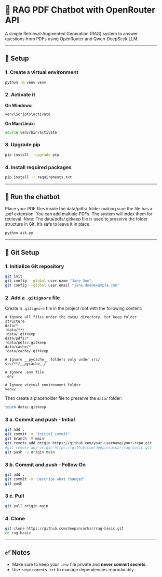 # 🧠 RAG PDF Chatbot with OpenRouter API

A simple Retrieval-Augmented Generation (RAG) system to answer questions from PDFs using OpenRouter and Qwen-DeepSeek LLM.

---

## 🚀 Setup

### 1. Create a virtual environment

```bash
python -m venv venv
```

### 2. Activate it

**On Windows:**
```bash
venv\Scripts\activate
```

**On Mac/Linux:**
```bash
source venv/bin/activate
```

### 3. Upgrade pip

```bash
pip install --upgrade pip
```

### 4. Install required packages

```bash
pip install -r requirements.txt
```

---

## 🧪 Run the chatbot

Place your PDF files inside the data/pdfs/ folder making sure the file has a .pdf extension. You can add multiple PDFs. The system will index them for retrieval.
Note: The data/pdfs/.gitkeep file is used to preserve the folder structure in Git. It’s safe to leave it in place.

```bash
python ask.py
```

---

## 🔧 Git Setup

### 1. Initialize Git repository

```bash
git init
git config --global user.name "Jane Doe"
git config --global user.email "jane.doe@example.com"
```

### 2. Add a `.gitignore` file

Create a `.gitignore` file in the project root with the following content:

```gitignore
# Ignore all files under the data/ directory, but keep folder structure
data/*
!data/**/
!data/.gitkeep
data/pdfs/*
!data/pdfs/.gitkeep
data/cache/*
!data/cache/.gitkeep

# Ignore __pycache__ folders only under src/
src/**/__pycache__/

# Ignore .env file
.env

# Ignore virtual environment folder
venv/
```

Then create a placeholder file to preserve the `data/` folder:

```bash
touch data/.gitkeep
```

### 3 a. Commit and push - Initial

```bash
git add .
git commit -m "Initial commit"
git branch -M main
git remote add origin https://github.com/your-username/your-repo.git
#git remote add origin https://github.com/deepansarkar/rag-basic.git
git push -u origin main
```

### 3 b. Commit and push - Follow On

```bash
git add .
git commit -m "Describe what changed"
git push
```

### 3 c. Pull

```bash
git pull origin main
```

### 4. Clone

```bash
git clone https://github.com/deepansarkar/rag-basic.git
cd rag-basic
```

---

## ✅ Notes

- Make sure to keep your `.env` file private and **never commit secrets**.
- Use `requirements.txt` to manage dependencies reproducibly.

